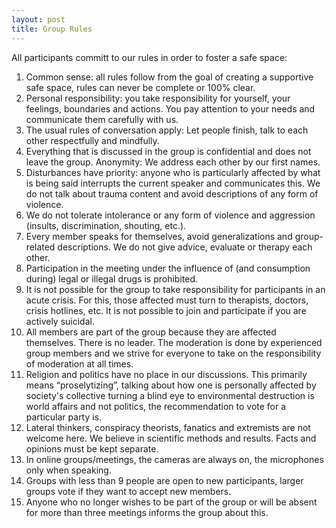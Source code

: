 ```yaml
---
layout: post
title: Group Rules
---
```


All participants committ to our rules in order to foster a safe space:

1. Common sense: all rules follow from the goal of creating a supportive safe space, rules can never be complete or 100% clear.
2. Personal responsibility: you take responsibility for yourself, your feelings, boundaries and actions. You pay attention to your needs and communicate them carefully with us. 
3. The usual rules of conversation apply: Let people finish, talk to each other respectfully and mindfully.
4. Everything that is discussed in the group is confidential and does not leave the group. Anonymity: We address each other by our first names.
5. Disturbances have priority: anyone who is particularly affected by what is being said interrupts the current speaker and communicates this. We do not talk about trauma content and avoid descriptions of any form of violence.
6. We do not tolerate intolerance or any form of violence and aggression (insults, discrimination, shouting, etc.).
7. Every member speaks for themselves, avoid generalizations and group-related descriptions. We do not give advice, evaluate or therapy each other.
8. Participation in the meeting under the influence of (and consumption during) legal or illegal drugs is prohibited.
9. It is not possible for the group to take responsibility for participants in an acute crisis. For this, those affected must turn to therapists, doctors, crisis hotlines, etc. It is not possible to join and participate if you are actively suicidal.
10. All members are part of the group because they are affected themselves. There is no leader. The moderation is done by experienced group members and we strive for everyone to take on the responsibility of moderation at all times.
11. Religion and politics have no place in our discussions. This primarily means “proselytizing”, talking about how one is personally affected by society's collective turning a blind eye to environmental destruction is world affairs and not politics, the recommendation to vote for a particular party is.
12. Lateral thinkers, conspiracy theorists, fanatics and extremists are not welcome here. We believe in scientific methods and results. Facts and opinions must be kept separate.
13. In online groups/meetings, the cameras are always on, the microphones only when speaking.
14. Groups with less than 9 people are open to new participants, larger groups vote if they want to accept new members.
15. Anyone who no longer wishes to be part of the group or will be absent for more than three meetings informs the group about this.
